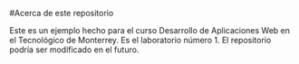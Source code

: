 #Acerca de este repositorio

Este es un ejemplo hecho para el curso Desarrollo de Aplicaciones Web en el Tecnológico de Monterrey. Es el laboratorio número 1. El repositorio podría ser modificado en el futuro.
